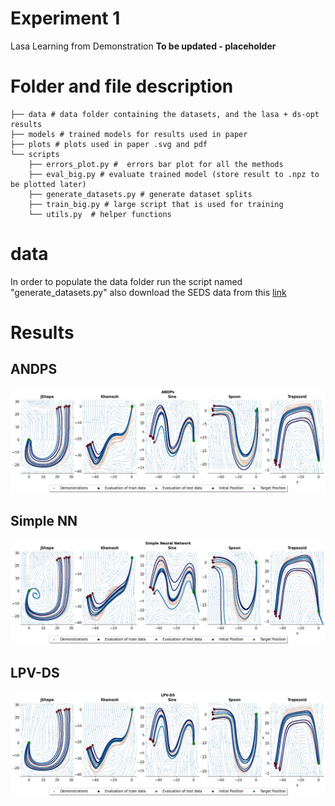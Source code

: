# Experiment 1
Lasa Learning from Demonstration
**To be updated - placeholder**

# Folder and file description
```
├── data # data folder containing the datasets, and the lasa + ds-opt results
├── models # trained models for results used in paper
├── plots # plots used in paper .svg and pdf
└── scripts
    ├── errors_plot.py #  errors bar plot for all the methods
    ├── eval_big.py # evaluate trained model (store result to .npz to be plotted later)
    ├── generate_datasets.py # generate dataset splits
    ├── train_big.py # large script that is used for training
    └── utils.py  # helper functions

```

# data
In order to populate the data folder run the script named "generate_datasets.py" also download the SEDS data from this [link]()


# Results
## ANDPS
![](plots/results/andps/ANDPs.png)
## Simple NN
![](plots/results/simple_nn/NN.png)

## LPV-DS
![](plots/results/lpv/LPV-DS.png)